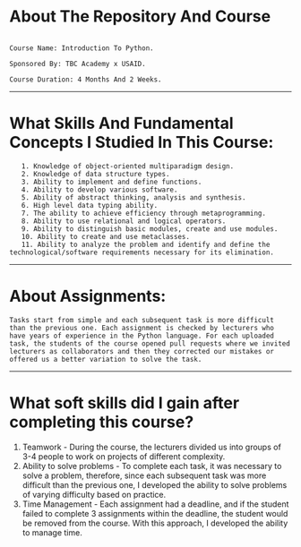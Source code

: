 #                                                                                      About The Repository And Course
                                                                                     Course Name: Introduction To Python.
                                                                                     Sponsored By: TBC Academy x USAID.
                                                                                     Course Duration: 4 Months And 2 Weeks.
-------------------------------------------------------------------------------------------------------------------------------------------------------------------------------------------------------------------

# What Skills And Fundamental Concepts I Studied In This Course:
       1. Knowledge of object-oriented multiparadigm design.
       2. Knowledge of data structure types.
       3. Ability to implement and define functions.
       4. Ability to develop various software.
       5. Ability of abstract thinking, analysis and synthesis.
       6. High level data typing ability.
       7. The ability to achieve efficiency through metaprogramming.
       8. Ability to use relational and logical operators.
       9. Ability to distinguish basic modules, create and use modules.
       10. Ability to create and use metaclasses.
       11. Ability to analyze the problem and identify and define the technological/software requirements necessary for its elimination.
       
-------------------------------------------------------------------------------------------------------------------------------------------------------------------------------------------------------------------

# About Assignments:
    Tasks start from simple and each subsequent task is more difficult than the previous one. Each assignment is checked by lecturers who have years of experience in the Python language. For each uploaded task, the students of the course opened pull requests where we invited lecturers as collaborators and then they corrected our mistakes or offered us a better variation to solve the task. 

-------------------------------------------------------------------------------------------------------------------------------------------------------------------------------------------------------------------
# What soft skills did I gain after completing this course?

1. Teamwork - During the course, the lecturers divided us into groups of 3-4 people to work on projects of different complexity.
2. Ability to solve problems - To complete each task, it was necessary to solve a problem, therefore, since each subsequent task was more difficult than the previous one, I developed the ability to solve problems of varying difficulty based on practice.
3. Time Management - Each assignment had a deadline, and if the student failed to complete 3 assignments within the deadline, the student would be removed from the course. With this approach, I developed the ability to manage time.
